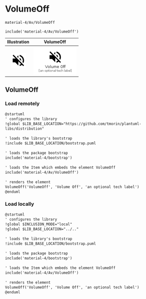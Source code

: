 # VolumeOff


```text
material-4/Av/VolumeOff
```

```text
include('material-4/Av/VolumeOff')
```



| Illustration | VolumeOff |
| :---: | :---: |
| ![illustration for Illustration](../../material-4/Av/VolumeOff.png) | ![illustration for VolumeOff](../../material-4/Av/VolumeOff.Local.png) |




## VolumeOff

### Load remotely
```plantuml
@startuml
' configures the library
!global $LIB_BASE_LOCATION="https://github.com/tmorin/plantuml-libs/distribution"

' loads the library's bootstrap
!include $LIB_BASE_LOCATION/bootstrap.puml

' loads the package bootstrap
include('material-4/bootstrap')

' loads the Item which embeds the element VolumeOff
include('material-4/Av/VolumeOff')

' renders the element
VolumeOff('VolumeOff', 'Volume Off', 'an optional tech label')
@enduml
```

### Load locally
```plantuml
@startuml
' configures the library
!global $INCLUSION_MODE="local"
!global $LIB_BASE_LOCATION="../.."

' loads the library's bootstrap
!include $LIB_BASE_LOCATION/bootstrap.puml

' loads the package bootstrap
include('material-4/bootstrap')

' loads the Item which embeds the element VolumeOff
include('material-4/Av/VolumeOff')

' renders the element
VolumeOff('VolumeOff', 'Volume Off', 'an optional tech label')
@enduml
```

